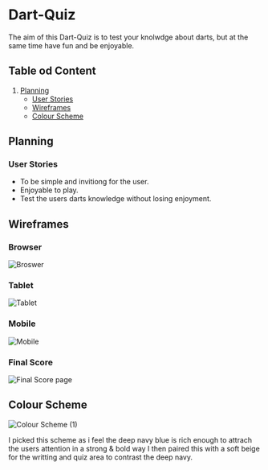 # Dart-Quiz

The aim of this Dart-Quiz is to test your knolwdge about darts, but at the same time have fun and be enjoyable.

## Table od Content

1. [Planning](#Planning)
     * [User Stories](#UserStories)
     * [Wireframes](#Wirerames)
     * [Colour Scheme](#ColourScheme)


## Planning

### User Stories 

  * To be simple and invitiong for the user.
  * Enjoyable to play.
  * Test the users darts knowledge without losing enjoyment.


## Wireframes

### Browser

![Broswer ](https://github.com/user-attachments/assets/1ab0e065-bd3b-449f-a6c7-37560e1a8a81)

### Tablet

![Tablet](https://github.com/user-attachments/assets/5cfa0b76-d4c7-4017-b88e-86dbbf9dcd60)


### Mobile

![Mobile](https://github.com/user-attachments/assets/24670459-1528-4448-b7b3-4702444ed140)


### Final Score

![Final Score page](https://github.com/user-attachments/assets/2062be02-d3b4-496d-9cee-e35388106e5a)


## Colour Scheme

![Colour Scheme (1)](https://github.com/user-attachments/assets/c6ce9f69-d2c1-4c87-af28-f0be986be6bf)

I picked this scheme as i feel the deep navy blue is rich enough to attrach the users attention in a strong & bold way I then paired this with a soft beige for the writting and quiz area to contrast the deep navy.


